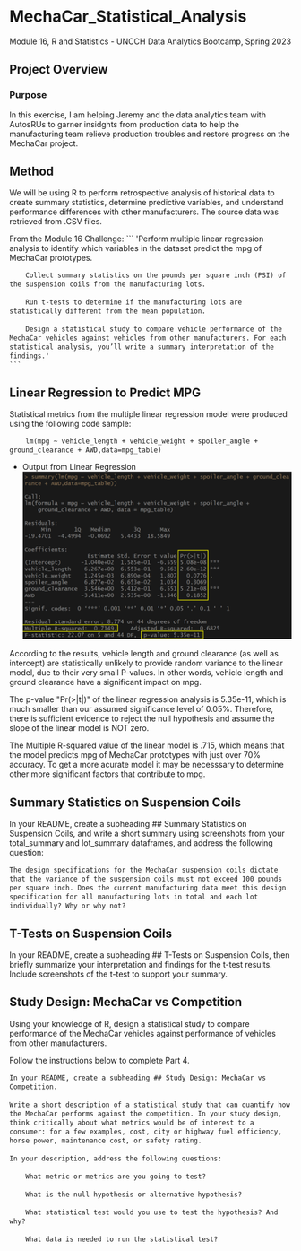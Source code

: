 # MechaCar_Statistical_Analysis
Module 16, R and Statistics - UNCCH Data Analytics Bootcamp, Spring 2023

## Project Overview

### Purpose
In this exercise, I am helping Jeremy and the data analytics team with AutosRUs to garner insidghts from production data to help the manufacturing team relieve production troubles and restore progress on the MechaCar project. 


## Method
We will be using R to perform retrospective analysis of historical data to create summary statistics, determine predictive variables, and understand performance differences with other manufacturers. The source data was retrieved from .CSV files. 

From the Module 16 Challenge: 
    ```
        'Perform multiple linear regression analysis to identify which variables in the dataset predict the mpg of MechaCar prototypes.

        Collect summary statistics on the pounds per square inch (PSI) of the suspension coils from the manufacturing lots.

        Run t-tests to determine if the manufacturing lots are statistically different from the mean population.

        Design a statistical study to compare vehicle performance of the MechaCar vehicles against vehicles from other manufacturers. For each statistical analysis, you’ll write a summary interpretation of the findings.'
    ```

## Linear Regression to Predict MPG

Statistical metrics from the multiple linear regression model were produced using the following code sample: 
```
    lm(mpg ~ vehicle_length + vehicle_weight + spoiler_angle + ground_clearance + AWD,data=mpg_table)
```
- Output from Linear Regression
    ![linear_regression](/linear_regression.png)

According to the results, vehicle length and ground clearance (as well as intercept) are statistically unlikely to provide random variance to the linear model, due to their very small P-values. In other words, vehicle length and ground clearance have a significant impact on mpg. 

The p-value "Pr(>|t|)" of the linear regression analysis is 5.35e-11, which is much smaller than our assumed significance level of 0.05%. Therefore, there is sufficient evidence to reject the null hypothesis and assume the slope of the linear model is NOT zero.

The Multiple R-squared value of the linear model is .715, which means that the model predicts mpg of MechaCar prototypes with just over 70% accuracy. To get a more acurate model it may be necesssary to determine other more significant factors that contribute to mpg. 


## Summary Statistics on Suspension Coils

In your README, create a subheading ## Summary Statistics on Suspension Coils, and write a short summary using screenshots from your total_summary and lot_summary dataframes, and address the following question:

    The design specifications for the MechaCar suspension coils dictate that the variance of the suspension coils must not exceed 100 pounds per square inch. Does the current manufacturing data meet this design specification for all manufacturing lots in total and each lot individually? Why or why not?


## T-Tests on Suspension Coils

In your README, create a subheading ## T-Tests on Suspension Coils, then briefly summarize your interpretation and findings for the t-test results. Include screenshots of the t-test to support your summary.


## Study Design: MechaCar vs Competition

Using your knowledge of R, design a statistical study to compare performance of the MechaCar vehicles against performance of vehicles from other manufacturers.

Follow the instructions below to complete Part 4.

    In your README, create a subheading ## Study Design: MechaCar vs Competition.

    Write a short description of a statistical study that can quantify how the MechaCar performs against the competition. In your study design, think critically about what metrics would be of interest to a consumer: for a few examples, cost, city or highway fuel efficiency, horse power, maintenance cost, or safety rating.

    In your description, address the following questions:

        What metric or metrics are you going to test?

        What is the null hypothesis or alternative hypothesis?

        What statistical test would you use to test the hypothesis? And why?

        What data is needed to run the statistical test?

